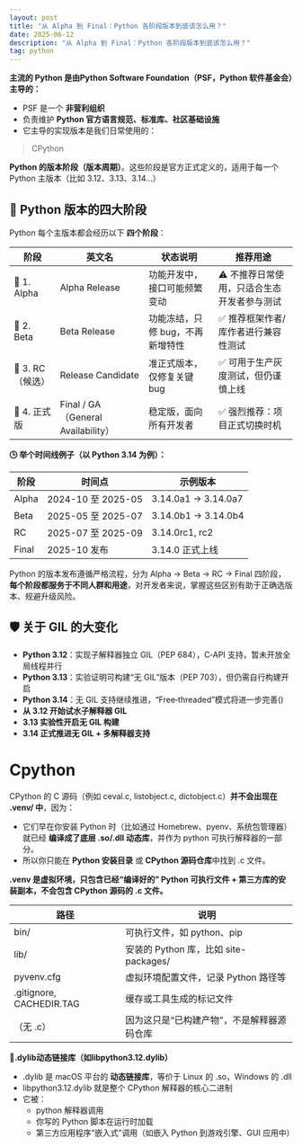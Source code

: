 ```yaml
---
layout: post
title: "从 Alpha 到 Final：Python 各阶段版本到底该怎么用？"
date: 2025-06-12
description: "从 Alpha 到 Final：Python 各阶段版本到底该怎么用？"
tag: python
---
```


**主流的 Python 是由Python Software Foundation（PSF，Python 软件基金会）主导的：**

- PSF 是一个 **非营利组织**
- 负责维护 **Python 官方语言规范、标准库、社区基础设施**
- 它主导的实现版本是我们日常使用的：

> CPython
> 

**Python 的版本阶段（版本周期）**。这些阶段是官方正式定义的，适用于每一个 Python 主版本（比如 3.12、3.13、3.14…）

## **🧠 Python 版本的四大阶段**

Python 每个主版本都会经历以下 **四个阶段**：

| **阶段** | **英文名** | **状态说明** | **推荐用途** |
| --- | --- | --- | --- |
| 🧪 1. Alpha | Alpha Release | 功能开发中，接口可能频繁变动 | ⚠️ 不推荐日常使用，只适合生态开发者参与测试 |
| 🔬 2. Beta | Beta Release | 功能冻结，只修 bug，不再新增特性 | ✅ 推荐框架作者/库作者进行兼容性测试 |
| 🔁 3. RC（候选） | Release Candidate | 准正式版本，仅修复关键 bug | ✅ 可用于生产灰度测试，但仍谨慎上线 |
| 🎉 4. 正式版 | Final / GA（General Availability） | 稳定版，面向所有开发者 | ✅ 强烈推荐：项目正式切换时机 |

**🕒 举个时间线例子（以 Python 3.14 为例）：**

| **阶段** | **时间点** | **示例版本** |
| --- | --- | --- |
| Alpha | 2024-10 至 2025-05 | 3.14.0a1 → 3.14.0a7 |
| Beta | 2025-05 至 2025-07 | 3.14.0b1 → 3.14.0b4 |
| RC | 2025-07 至 2025-09 | 3.14.0rc1, rc2 |
| Final | 2025-10 发布 | 3.14.0 正式上线 |

Python 的版本发布遵循严格流程，分为 Alpha → Beta → RC → Final 四阶段，**每个阶段都服务于不同人群和用途**，对开发者来说，掌握这些区别有助于正确选版本、规避升级风险。

## **🛡️ 关于 GIL 的大变化**

- **Python 3.12**：实现子解释器独立 GIL（PEP 684），C‑API 支持，暂未开放全局线程并行
- **Python 3.13**：实验证明可构建“无 GIL”版本（PEP 703），但仍需自行构建开启
- **Python 3.14**：无 GIL 支持继续推进，“Free‑threaded”模式将进一步完善()
- **从 3.12 开始试水子解释器 GIL**
- **3.13 实验性开启无 GIL 构建**
- **3.14 正式推进无 GIL + 多解释器支持**

# Cpython

CPython 的 C 源码（例如 ceval.c, listobject.c, dictobject.c）**并不会出现在 .venv/ 中**，因为：

- 它们早在你安装 Python 时（比如通过 Homebrew、pyenv、系统包管理器）就已经 **编译成了底层 .so/.dll 动态库**，并作为 python 可执行解释器的一部分。
- 所以你只能在 **Python 安装目录** 或 **CPython 源码仓库**中找到 .c 文件。

**.venv 是虚拟环境，只包含已经“编译好的” Python 可执行文件 + 第三方库的安装副本，不会包含 CPython 源码的 .c 文件。**

| **路径** | **说明** |
| --- | --- |
| bin/ | 可执行文件，如 python、pip |
| lib/ | 安装的 Python 库，比如 site-packages/ |
| pyvenv.cfg | 虚拟环境配置文件，记录 Python 路径等 |
| .gitignore, CACHEDIR.TAG | 缓存或工具生成的标记文件 |
| （无 .c） | 因为这只是“已构建产物”，不是解释器源码仓库 |

**📌.dylib动态链接库（如libpython3.12.dylib）**

- .dylib 是 macOS 平台的 **动态链接库**，等价于 Linux 的 .so，Windows 的 .dll
- libpython3.12.dylib 就是整个 CPython 解释器的核心二进制
- 它被：
    - python 解释器调用
    - 你写的 Python 脚本在运行时加载
    - 第三方应用程序“嵌入式”调用（如嵌入 Python 到游戏引擎、GUI 应用中）